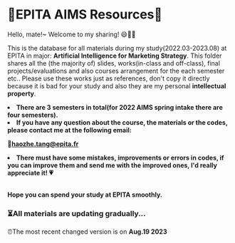 # 📖EPITA AIMS Resources📖
Hello, mate!~ Welcome to my sharing! 😄🎉🎉

This is the database for all materials during my study(2022.03-2023.08) at EPITA in major: **Artificial Intelligence for Marketing Strategy**.
This folder shares all the (the majority of) slides, works(in-class and off-class), final projects/evaluations and also courses arrangement for the each semester etc.. Please use these works just as references, don't copy it directly because it is bad for your study and also they are my personal **intellectual property**.

<li><b> There are 3 semesters in total(for 2022 AIMS spring intake there are four semesters).</b></li>

<li><b>If you have any question about the course, the materials or the codes, please contact me at the following email:</b></li>

📧<b>haozhe.tang@epita.fr</b>

<li> <b> There must have some mistakes, improvements or errors in codes, if you can improve them and send me with the improved ones, I'd really appreciate it! 💗</b> </li> <br/>

<b>Hope you can spend your study at EPITA smoothly.</b>

### ⏳All materials are updating gradually...

⏰The most recent changed version is on <b>Aug.19 2023</b>
